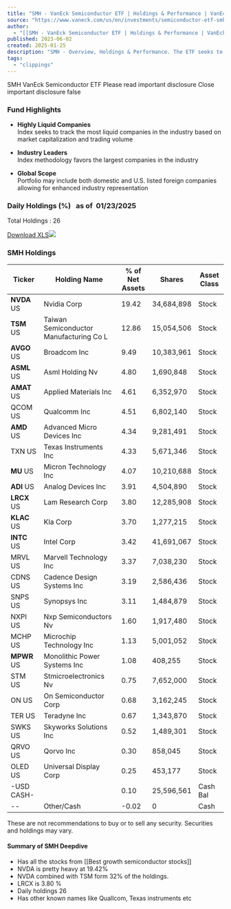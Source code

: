 ```yaml
---
title: "SMH - VanEck Semiconductor ETF | Holdings & Performance | VanEck"
source: "https://www.vaneck.com/us/en/investments/semiconductor-etf-smh/holdings/"
author:
  - "[[SMH - VanEck Semiconductor ETF | Holdings & Performance | VanEck]]"
published: 2023-06-02
created: 2025-01-25
description: "SMH - Overview, Holdings & Performance. The ETF seeks to provide exposure to the most liquid U.S. listed semiconductor companies according to MVIS research"
tags:
  - "clippings"
---
```

SMH VanEck Semiconductor ETF Please read important disclosure Close important disclosure false

### Fund Highlights

- **Highly Liquid Companies**   
Index seeks to track the most liquid companies in the industry based on market capitalization and trading volume

- **Industry Leaders**   
Index methodology favors the largest companies in the industry

- **Global Scope**   
Portfolio may include both domestic and U.S. listed foreign companies allowing for enhanced industry representation

### Daily Holdings (%)   as of  01/23/2025

Total Holdings : 26

[Download XLS![](https://www.vaneck.com/globalassets/home/us/etf/download-icon.svg)](https://www.vaneck.com/us/en/investments/semiconductor-etf-smh/downloads/holdings/)

### SMH Holdings

| Ticker      | Holding Name                            | % of Net <br>Assets | Shares     | Asset Class |
| ----------- | --------------------------------------- | ------------------- | ---------- | ----------- |
| **NVDA** US | Nvidia Corp                             | 19.42               | 34,684,898 | Stock       |
| **TSM** US  | Taiwan Semiconductor Manufacturing Co L | 12.86               | 15,054,506 | Stock       |
| **AVGO** US | Broadcom Inc                            | 9.49                | 10,383,961 | Stock       |
| **ASML** US | Asml Holding Nv                         | 4.80                | 1,690,848  | Stock       |
| **AMAT** US | Applied Materials Inc                   | 4.61                | 6,352,970  | Stock       |
| QCOM US     | Qualcomm Inc                            | 4.51                | 6,802,140  | Stock       |
| **AMD** US  | Advanced Micro Devices Inc              | 4.34                | 9,281,491  | Stock       |
| TXN US      | Texas Instruments Inc                   | 4.33                | 5,671,346  | Stock       |
| **MU** US   | Micron Technology Inc                   | 4.07                | 10,210,688 | Stock       |
| **ADI** US  | Analog Devices Inc                      | 3.91                | 4,504,890  | Stock       |
| **LRCX** US | Lam Research Corp                       | 3.80                | 12,285,908 | Stock       |
| **KLAC** US | Kla Corp                                | 3.70                | 1,277,215  | Stock       |
| **INTC** US | Intel Corp                              | 3.42                | 41,691,067 | Stock       |
| MRVL US     | Marvell Technology Inc                  | 3.37                | 7,038,230  | Stock       |
| CDNS US     | Cadence Design Systems Inc              | 3.19                | 2,586,436  | Stock       |
| SNPS US     | Synopsys Inc                            | 3.11                | 1,484,879  | Stock       |
| NXPI US     | Nxp Semiconductors Nv                   | 1.60                | 1,917,480  | Stock       |
| MCHP US     | Microchip Technology Inc                | 1.13                | 5,001,052  | Stock       |
| **MPWR** US | Monolithic Power Systems Inc            | 1.08                | 408,255    | Stock       |
| STM US      | Stmicroelectronics Nv                   | 0.75                | 7,652,000  | Stock       |
| ON US       | On Semiconductor Corp                   | 0.68                | 3,162,245  | Stock       |
| TER US      | Teradyne Inc                            | 0.67                | 1,343,870  | Stock       |
| SWKS US     | Skyworks Solutions Inc                  | 0.52                | 1,489,301  | Stock       |
| QRVO US     | Qorvo Inc                               | 0.30                | 858,045    | Stock       |
| OLED US     | Universal Display Corp                  | 0.25                | 453,177    | Stock       |
| \-USD CASH- |                                         | 0.10                | 25,596,561 | Cash Bal    |
| \--         | Other/Cash                              | \-0.02              | 0          | Cash        |

These are not recommendations to buy or to sell any security. Securities and holdings may vary.

#### Summary of SMH Deepdive
- Has all the stocks from [[Best growth semiconductor stocks]]
- NVDA is pretty heavy at 19.42%
- NVDA combined with TSM form 32% of the holdings.
- LRCX is 3.80 %
- Daily holdings 26
- Has other known names like Quallcom, Texas instruments etc
